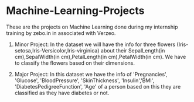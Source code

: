 # Machine-Learning-Projects


These are the projects on Machine Learning done during my internship training by zebo.in in associated with Verzeo.

1. Minor Project: In the dataset we will have the info for three flowers (Iris-setosa,Iris-Versicolor,Iris-virginica) about their SepalLength(in cm),SepalWidth(in cm),PetalLength(in cm),PetalWidth(in cm). We have to classify the flowers based on their dimensions.


2. Major Project: In this dataset we have the info of 'Pregnancies', 'Glucose', 'BloodPressure', 'SkinThickness', 'Insulin','BMI', 'DiabetesPedigreeFunction', 'Age' of a person based on this they are classified as they have diabetes or not.
